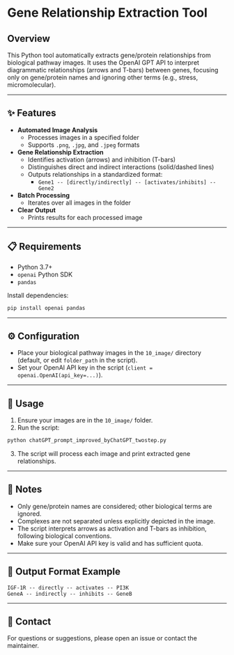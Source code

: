 # Gene Relationship Extraction Tool

## Overview

This Python tool automatically extracts gene/protein relationships from biological pathway images. It uses the OpenAI GPT API to interpret diagrammatic relationships (arrows and T-bars) between genes, focusing only on gene/protein names and ignoring other terms (e.g., stress, micromolecular).

---

## ✨ Features

- **Automated Image Analysis**
  - Processes images in a specified folder
  - Supports `.png`, `.jpg`, and `.jpeg` formats
- **Gene Relationship Extraction**
  - Identifies activation (arrows) and inhibition (T-bars)
  - Distinguishes direct and indirect interactions (solid/dashed lines)
  - Outputs relationships in a standardized format:
    - `Gene1 -- [directly/indirectly] -- [activates/inhibits] -- Gene2`
- **Batch Processing**
  - Iterates over all images in the folder
- **Clear Output**
  - Prints results for each processed image

---

## 📋 Requirements

- Python 3.7+
- `openai` Python SDK
- `pandas`

Install dependencies:

```bash
pip install openai pandas
```

---

## ⚙️ Configuration

- Place your biological pathway images in the `10_image/` directory (default, or edit `folder_path` in the script).
- Set your OpenAI API key in the script (`client = openai.OpenAI(api_key=...)`).

---

## 🚀 Usage

1. Ensure your images are in the `10_image/` folder.
2. Run the script:

```bash
python chatGPT_prompt_improved_byChatGPT_twostep.py
```

3. The script will process each image and print extracted gene relationships.

---

## 📝 Notes

- Only gene/protein names are considered; other biological terms are ignored.
- Complexes are not separated unless explicitly depicted in the image.
- The script interprets arrows as activation and T-bars as inhibition, following biological conventions.
- Make sure your OpenAI API key is valid and has sufficient quota.

---

## 📂 Output Format Example

```
IGF-1R -- directly -- activates -- PI3K
GeneA -- indirectly -- inhibits -- GeneB
```

---

## 📧 Contact

For questions or suggestions, please open an issue or contact the maintainer.
